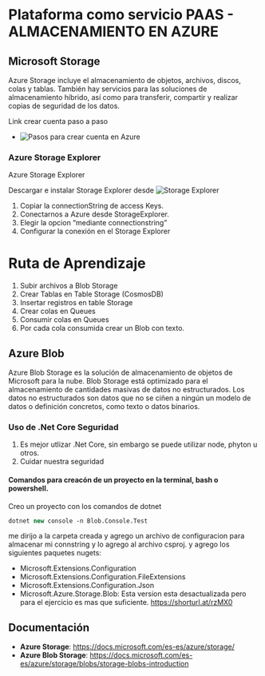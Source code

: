 # Plataforma como servicio PAAS - ALMACENAMIENTO EN AZURE

## Microsoft Storage
Azure Storage incluye el almacenamiento de objetos, archivos, discos, colas y tablas. También hay servicios para las soluciones de almacenamiento híbrido, así como para transferir, compartir y realizar copias de seguridad de los datos.

Link crear cuenta paso a paso
- ![Pasos para crear cuenta en Azure](https://docs.microsoft.com/es-es/azure/storage/common/storage-account-create?toc=%2Fazure%2Fstorage%2Fblobs%2Ftoc.json&tabs=azure-portal)


### Azure Storage Explorer
Azure Storage Explorer

Descargar e instalar Storage Explorer desde ![Storage Explorer](https://azure.microsoft.com/es-mx/features/storage-explorer/)
1. Copiar la connectionString de access Keys.
2. Conectarnos a Azure desde StorageExplorer.
3. Elegir la opcion “mediante connectionstring”
2. Configurar la conexión en el Storage Explorer


# Ruta de Aprendizaje
1. Subir archivos a Blob Storage
2. Crear Tablas en Table Storage (CosmosDB)
3. Insertar registros en table Storage
4. Crear colas en Queues
5. Consumir colas en Queues
6. Por cada cola consumida crear un Blob con texto. 

## Azure Blob
Azure Blob Storage es la solución de almacenamiento de objetos de Microsoft para la nube. Blob Storage está optimizado para el almacenamiento de cantidades masivas de datos no estructurados. Los datos no estructurados son datos que no se ciñen a ningún un modelo de datos o definición concretos, como texto o datos binarios.

### Uso de .Net Core Seguridad
1. Es mejor utlizar .Net Core, sin embargo se puede utilizar node, phyton u otros. 
2. Cuidar nuestra seguridad

#### Comandos para creacón de un proyecto en la terminal, bash o powershell.

Creo un proyecto con los comandos de dotnet
```p
dotnet new console -n Blob.Console.Test
```
me dirijo a la carpeta creada y agrego un archivo de configuracion para almacenar mi connstring y lo agrego al archivo csproj. 
y agrego los siguientes paquetes nugets:

- Microsoft.Extensions.Configuration
- Microsoft.Extensions.Configuration.FileExtensions
- Microsoft.Extensions.Configuration.Json
- Microsoft.Azure.Storage.Blob: Esta version esta desactualizada pero para el ejercicio es mas que suficiente. https://shorturl.at/rzMX0

## Documentación
- **Azure Storage**: https://docs.microsoft.com/es-es/azure/storage/
- **Azure Blob Storage**: https://docs.microsoft.com/es-es/azure/storage/blobs/storage-blobs-introduction